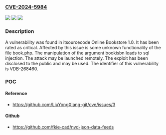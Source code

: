 ### [CVE-2024-5984](https://cve.mitre.org/cgi-bin/cvename.cgi?name=CVE-2024-5984)
![](https://img.shields.io/static/v1?label=Product&message=Online%20Bookstore&color=blue)
![](https://img.shields.io/static/v1?label=Version&message=%3D%201.0%20&color=brighgreen)
![](https://img.shields.io/static/v1?label=Vulnerability&message=CWE-89%20SQL%20Injection&color=brighgreen)

### Description

A vulnerability was found in itsourcecode Online Bookstore 1.0. It has been rated as critical. Affected by this issue is some unknown functionality of the file book.php. The manipulation of the argument bookisbn leads to sql injection. The attack may be launched remotely. The exploit has been disclosed to the public and may be used. The identifier of this vulnerability is VDB-268460.

### POC

#### Reference
- https://github.com/LiuYongXiang-git/cve/issues/3

#### Github
- https://github.com/fkie-cad/nvd-json-data-feeds

